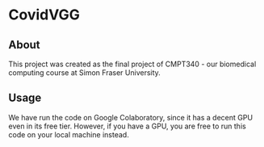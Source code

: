 # CovidVGG
## About
This project was created as the final project of CMPT340 - our biomedical computing course at Simon Fraser University. 

## Usage
We have run the code on Google Colaboratory, since it has a decent GPU even in its free tier. However, if you have a GPU, you are free to run this code on your local machine instead.
